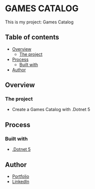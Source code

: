 # GAMES CATALOG

This is my project: Games Catalog

## Table of contents

- [Overview](#overview)
  - [The project](#the-project)
- [Process](#Process)
  - [Built with](#built-with)
- [Author](#author)

## Overview

### The project

- Create a Games Catalog with .Dotnet 5

## Process

### Built with

- [.Dotnet 5](https://dotnet.microsoft.com/en-us)

## Author

- [Portfolio](https://ruanheleno.github.io)
- [LinkedIn](https://www.linkedin.com/in/ruanheleno/)
